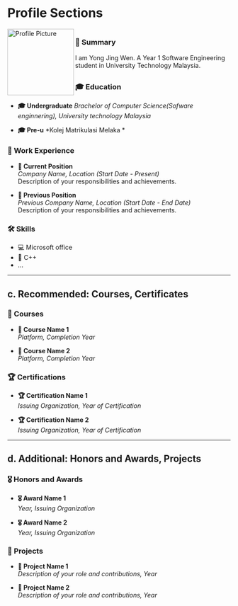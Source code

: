 # Profile Sections


<img src="https://github.com/JWEN0518/TIS-REPORT/assets/152403691/02e221c9-8800-4ef3-8c38-b69a5da46aca" alt="Profile Picture" width="150" align="left">

##
#

### 📄 Summary
I am Yong Jing Wen. A Year 1 Software Engineering student in University Technology Malaysia.


##
##

### 🎓 Education

- **🎓 Undergraduate** 
  *Brachelor of Computer Science(Sofware enginnering), University technology Malaysia*

- **🎓 Pre-u**
   *Kolej Matrikulasi Melaka *

### 🏢 Work Experience

- **🏢 Current Position**  
  *Company Name, Location (Start Date - Present)*  
  Description of your responsibilities and achievements.

- **🏢 Previous Position**  
  *Previous Company Name, Location (Start Date - End Date)*  
  Description of your responsibilities and achievements.

### 🛠️ Skills

- 💻 Microsoft office
- 🚀 C++
- ...

---

## c. Recommended: Courses, Certificates

### 📘 Courses

- **📘 Course Name 1**  
  *Platform, Completion Year*

- **📘 Course Name 2**  
  *Platform, Completion Year*

### 🏆 Certifications

- **🏆 Certification Name 1**  
  *Issuing Organization, Year of Certification*

- **🏆 Certification Name 2**  
  *Issuing Organization, Year of Certification*

---

## d. Additional: Honors and Awards, Projects

### 🎖️ Honors and Awards

- **🎖️ Award Name 1**  
  *Year, Issuing Organization*

- **🎖️ Award Name 2**  
  *Year, Issuing Organization*

### 🚀 Projects

- **🚀 Project Name 1**  
  *Description of your role and contributions, Year*

- **🚀 Project Name 2**  
  *Description of your role and contributions, Year*
